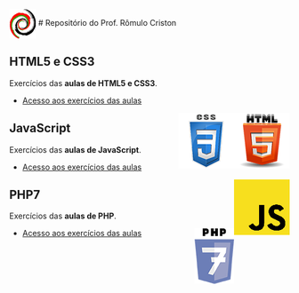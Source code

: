 <img align="center" src="img/rc_logo.png">
# Repositório do Prof. Rômulo Criston



## HTML5 e CSS3

Exercícios das **aulas de HTML5 e CSS3**.

* [Acesso aos exercícios das aulas](https://github.com/romulocriston/html5-css3)

<img align="right" src="img/html5.png"> <img align="right" src="img/CSS3_300.png">

## JavaScript

Exercícios das **aulas de JavaScript**.

* [Acesso aos exercícios das aulas](https://github.com/romulocriston/html5-css3)

<img align="right" src="img/javaScript.png">

## PHP7

Exercícios das **aulas de PHP**.

<img align="right" src="img/php7.png">

* [Acesso aos exercícios das aulas](https://github.com/romulocriston/php7)

